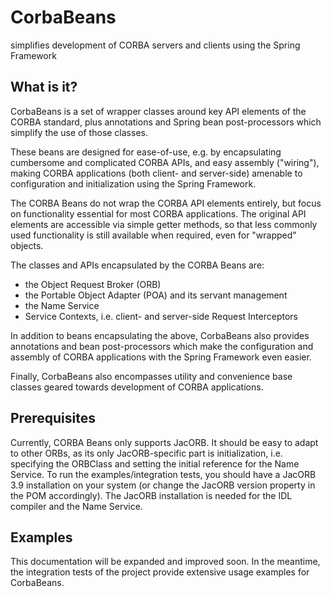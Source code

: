 # CorbaBeans

simplifies development of CORBA servers and clients using the Spring Framework

## What is it?

CorbaBeans is a set of wrapper classes around key API elements of the CORBA standard, plus annotations and Spring bean post-processors which simplify the use of those classes.

These beans are designed for ease-of-use, e.g. by encapsulating cumbersome and complicated CORBA APIs, and easy assembly ("wiring"), making CORBA applications (both client- and server-side) amenable to configuration and initialization using the Spring Framework.

The CORBA Beans do not wrap the CORBA API elements entirely, but focus on functionality essential for most CORBA applications. The original API elements are accessible via simple getter methods, so that less commonly used functionality is still available when required, even for "wrapped" objects.

The classes and APIs encapsulated by the CORBA Beans are:
- the Object Request Broker (ORB)
- the Portable Object Adapter (POA) and its servant management
- the Name Service 
- Service Contexts, i.e. client- and server-side Request Interceptors

In addition to beans encapsulating the above, CorbaBeans also provides annotations and bean post-processors which make the configuration and assembly of CORBA applications with the Spring Framework even easier.

Finally, CorbaBeans also encompasses utility and convenience base classes geared towards development of CORBA applications.

## Prerequisites

Currently, CORBA Beans only supports JacORB. It should be easy to adapt to other ORBs, as its only JacORB-specific part is initialization, i.e. specifying the ORBClass and setting the initial reference for the Name Service. 
To run the examples/integration tests, you should have a JacORB 3.9 installation on your system (or change the JacORB version property in the POM accordingly). The JacORB installation is needed for the IDL compiler and the Name Service.

## Examples

This documentation will be expanded and improved soon. In the meantime, the integration tests of the project provide extensive usage examples for CorbaBeans.
